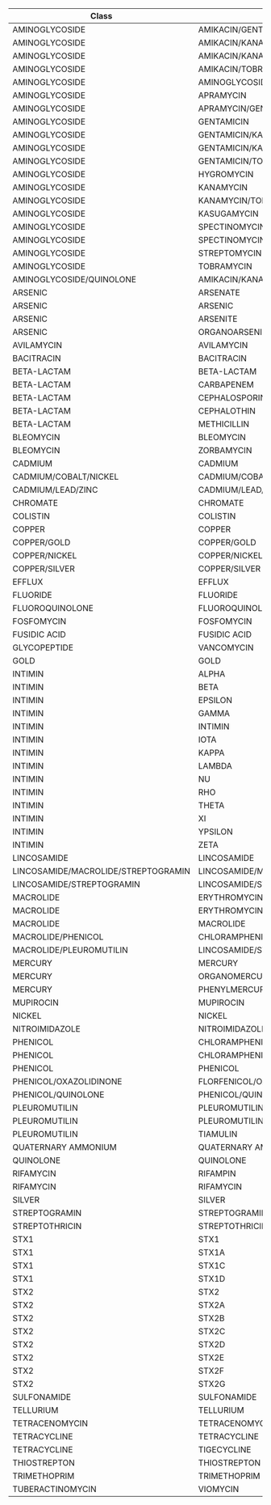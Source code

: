 | Class | Subclass |
| ----- | -------- |
| AMINOGLYCOSIDE | AMIKACIN/GENTAMICIN/KANAMYCIN/TOBRAMYCIN |
| AMINOGLYCOSIDE | AMIKACIN/KANAMYCIN |
| AMINOGLYCOSIDE | AMIKACIN/KANAMYCIN/TOBRAMYCIN |
| AMINOGLYCOSIDE | AMIKACIN/TOBRAMYCIN |
| AMINOGLYCOSIDE | AMINOGLYCOSIDE |
| AMINOGLYCOSIDE | APRAMYCIN |
| AMINOGLYCOSIDE | APRAMYCIN/GENTAMICIN/TOBRAMYCIN |
| AMINOGLYCOSIDE | GENTAMICIN |
| AMINOGLYCOSIDE | GENTAMICIN/KANAMYCIN |
| AMINOGLYCOSIDE | GENTAMICIN/KANAMYCIN/TOBRAMYCIN |
| AMINOGLYCOSIDE | GENTAMICIN/TOBRAMCYIN |
| AMINOGLYCOSIDE | HYGROMYCIN |
| AMINOGLYCOSIDE | KANAMYCIN |
| AMINOGLYCOSIDE | KANAMYCIN/TOBRAMYCIN |
| AMINOGLYCOSIDE | KASUGAMYCIN |
| AMINOGLYCOSIDE | SPECTINOMYCIN |
| AMINOGLYCOSIDE | SPECTINOMYCIN/STREPTOMYCIN |
| AMINOGLYCOSIDE | STREPTOMYCIN |
| AMINOGLYCOSIDE | TOBRAMYCIN |
| AMINOGLYCOSIDE/QUINOLONE | AMIKACIN/KANAMYCIN/QUINOLONE/TOBRAMYCIN |
| ARSENIC | ARSENATE |
| ARSENIC | ARSENIC |
| ARSENIC | ARSENITE |
| ARSENIC | ORGANOARSENIC |
| AVILAMYCIN | AVILAMYCIN |
| BACITRACIN | BACITRACIN |
| BETA-LACTAM | BETA-LACTAM |
| BETA-LACTAM | CARBAPENEM |
| BETA-LACTAM | CEPHALOSPORIN |
| BETA-LACTAM | CEPHALOTHIN |
| BETA-LACTAM | METHICILLIN |
| BLEOMYCIN | BLEOMYCIN |
| BLEOMYCIN | ZORBAMYCIN |
| CADMIUM | CADMIUM |
| CADMIUM/COBALT/NICKEL | CADMIUM/COBALT/NICKEL |
| CADMIUM/LEAD/ZINC | CADMIUM/LEAD/ZINC |
| CHROMATE | CHROMATE |
| COLISTIN | COLISTIN |
| COPPER | COPPER |
| COPPER/GOLD | COPPER/GOLD |
| COPPER/NICKEL | COPPER/NICKEL |
| COPPER/SILVER | COPPER/SILVER |
| EFFLUX | EFFLUX |
| FLUORIDE | FLUORIDE |
| FLUOROQUINOLONE | FLUOROQUINOLONE |
| FOSFOMYCIN | FOSFOMYCIN |
| FUSIDIC ACID | FUSIDIC ACID |
| GLYCOPEPTIDE | VANCOMYCIN |
| GOLD | GOLD |
| INTIMIN | ALPHA |
| INTIMIN | BETA |
| INTIMIN | EPSILON |
| INTIMIN | GAMMA |
| INTIMIN | INTIMIN |
| INTIMIN | IOTA |
| INTIMIN | KAPPA |
| INTIMIN | LAMBDA |
| INTIMIN | NU |
| INTIMIN | RHO |
| INTIMIN | THETA |
| INTIMIN | XI |
| INTIMIN | YPSILON |
| INTIMIN | ZETA |
| LINCOSAMIDE | LINCOSAMIDE |
| LINCOSAMIDE/MACROLIDE/STREPTOGRAMIN | LINCOSAMIDE/MACROLIDE/STREPTOGRAMIN |
| LINCOSAMIDE/STREPTOGRAMIN | LINCOSAMIDE/STREPTOGRAMIN |
| MACROLIDE | ERYTHROMYCIN |
| MACROLIDE | ERYTHROMYCIN/TELITHROMYCIN/TYLOSIN |
| MACROLIDE | MACROLIDE |
| MACROLIDE/PHENICOL | CHLORAMPHENICOL/ERYTHROMYCIN |
| MACROLIDE/PLEUROMUTILIN | LINCOSAMIDE/STREPTOGRAMIN/TIAMULIN |
| MERCURY | MERCURY |
| MERCURY | ORGANOMERCURY |
| MERCURY | PHENYLMERCURY |
| MUPIROCIN | MUPIROCIN |
| NICKEL | NICKEL |
| NITROIMIDAZOLE | NITROIMIDAZOLE |
| PHENICOL | CHLORAMPHENICOL |
| PHENICOL | CHLORAMPHENICOL/FLORFENICOL |
| PHENICOL | PHENICOL |
| PHENICOL/OXAZOLIDINONE | FLORFENICOL/OXAZOLIDINONE |
| PHENICOL/QUINOLONE | PHENICOL/QUINOLONE |
| PLEUROMUTILIN | PLEUROMUTILIN |
| PLEUROMUTILIN | PLEUROMUTILIN/STREPTOGRAMIN |
| PLEUROMUTILIN | TIAMULIN |
| QUATERNARY AMMONIUM | QUATERNARY AMMONIUM |
| QUINOLONE | QUINOLONE |
| RIFAMYCIN | RIFAMPIN |
| RIFAMYCIN | RIFAMYCIN |
| SILVER | SILVER |
| STREPTOGRAMIN | STREPTOGRAMIN |
| STREPTOTHRICIN | STREPTOTHRICIN |
| STX1 | STX1 |
| STX1 | STX1A |
| STX1 | STX1C |
| STX1 | STX1D |
| STX2 | STX2 |
| STX2 | STX2A |
| STX2 | STX2B |
| STX2 | STX2C |
| STX2 | STX2D |
| STX2 | STX2E |
| STX2 | STX2F |
| STX2 | STX2G |
| SULFONAMIDE | SULFONAMIDE |
| TELLURIUM | TELLURIUM |
| TETRACENOMYCIN | TETRACENOMYCIN |
| TETRACYCLINE | TETRACYCLINE |
| TETRACYCLINE | TIGECYCLINE |
| THIOSTREPTON | THIOSTREPTON |
| TRIMETHOPRIM | TRIMETHOPRIM |
| TUBERACTINOMYCIN | VIOMYCIN |
